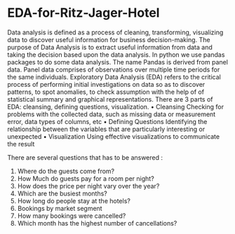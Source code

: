 # EDA-for-Ritz-Jager-Hotel
Data analysis is defined as a process of cleaning, transforming, visualizing data to discover useful information for business decision-making. The purpose of Data Analysis is to extract useful information from data and taking the decision based upon the data analysis. In python we use pandas packages to do some data analysis. The name Pandas is derived from panel data. Panel data comprises of observations over multiple time periods for the same individuals. 
Exploratory Data Analysis (EDA) refers to the critical process of performing initial investigations on data so as to discover patterns, to spot anomalies, to check assumption with the help of of statistical summary and graphical representations. There are 3 parts of EDA: cleansing, defining questions, visualization.
•	Cleansing
Checking for problems with the collected data, such as missing data or measurement error, data types of columns, etc
•	Defining Questions
Identifying the relationship between the variables that are particularly interesting or unexpected
•	Visualization
Using effective visualizations to communicate the result

There are several questions that has to be answered :
1.	Where do the guests come from?
2.	How Much do guests pay for a room per night?
3.	How does the price per night vary over the year?
4.	Which are the busiest months?
5.	How long do people stay at the hotels?
6.	Bookings by market segment
7.	How many bookings were cancelled?
8.	Which month has the highest number of cancellations?

